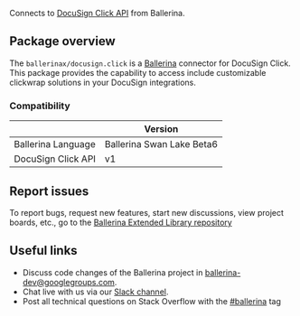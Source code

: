 Connects to [DocuSign Click API](https://developers.docusign.com/docs/click-api/) from Ballerina.

## Package overview
The `ballerinax/docusign.click` is a [Ballerina](https://ballerina.io/) connector for DocuSign Click. This package provides the capability to access include customizable clickwrap solutions in your DocuSign integrations.

### Compatibility
|                       | Version                       |
|-----------------------|-------------------------------|
| Ballerina Language    | Ballerina Swan Lake Beta6     | 
| DocuSign Click API    | v1                            |

## Report issues
To report bugs, request new features, start new discussions, view project boards, etc., go to the [Ballerina Extended Library repository](https://github.com/ballerina-platform/ballerina-extended-library)

## Useful links
- Discuss code changes of the Ballerina project in [ballerina-dev@googlegroups.com](mailto:ballerina-dev@googlegroups.com).
- Chat live with us via our [Slack channel](https://ballerina.io/community/slack/).
- Post all technical questions on Stack Overflow with the [#ballerina](https://stackoverflow.com/questions/tagged/ballerina) tag